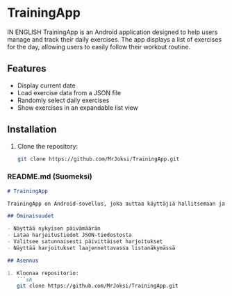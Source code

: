# TrainingApp
IN ENGLISH
TrainingApp is an Android application designed to help users manage and track their daily exercises. The app displays a list of exercises for the day, allowing users to easily follow their workout routine.

## Features

- Display current date
- Load exercise data from a JSON file
- Randomly select daily exercises
- Show exercises in an expandable list view

## Installation

1. Clone the repository:
   ```sh
   git clone https://github.com/MrJoksi/TrainingApp.git


### README.md (Suomeksi)

```markdown
# TrainingApp

TrainingApp on Android-sovellus, joka auttaa käyttäjiä hallitsemaan ja seuraamaan päivittäisiä harjoituksiaan. Sovellus näyttää päivän harjoitukset listana, mikä helpottaa harjoitusrutiinin seuraamista.

## Ominaisuudet

- Näyttää nykyisen päivämäärän
- Lataa harjoitustiedot JSON-tiedostosta
- Valitsee satunnaisesti päivittäiset harjoitukset
- Näyttää harjoitukset laajennettavassa listanäkymässä

## Asennus

1. Kloonaa repositorio:
   ```sh
   git clone https://github.com/MrJoksi/TrainingApp.git

